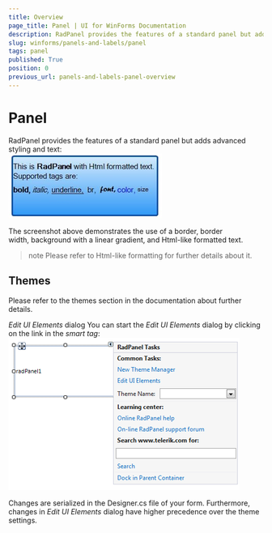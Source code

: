 ```yaml
---
title: Overview
page_title: Panel | UI for WinForms Documentation
description: RadPanel provides the features of a standard panel but adds advanced styling and text.
slug: winforms/panels-and-labels/panel
tags: panel
published: True
position: 0
previous_url: panels-and-labels-panel-overview
---
```


# Panel



RadPanel provides the features of a standard panel but adds advanced styling and text:<br>![panels-and-labels-panel-overview 001](images/panels-and-labels-panel-overview001.png)

The screenshot above demonstrates the use of a border, border width, background with a linear gradient, and Html-like formatted text. 

>note Please refer to Html-like formatting for further details about it.
>

## Themes

Please refer to the themes section in the documentation about further details.

*Edit UI Elements* dialog You can start the *Edit UI Elements* dialog by clicking on the link in the *smart tag*:<br>![panels-and-labels-panel-overview 002](images/panels-and-labels-panel-overview002.png)

Changes are serialized in the Designer.cs file of your form. Furthermore, changes in *Edit UI Elements* dialog have higher precedence over the theme settings.
